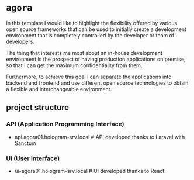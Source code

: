 # `agora`

In this template I would like to highlight the flexibility offered by various open source frameworks that can be used to initially create a development environment that is completely controlled by the developer or team of developers.

The thing that interests me most about an in-house development environment is the prospect of having production applications on premise, so that I can get the maximum confidentiality from them.

Furthermore, to achieve this goal I can separate the applications into backend and frontend and use different open source technologies to obtain a flexible and interchangeable environment.

## project structure

### API (Application Programming Interface)

* api.agora01.hologram-srv.local	# API developed thanks to Laravel with Sanctum

### UI (User Interface)

* ui-agora01.hologram-srv.local     # UI developed thanks to React
